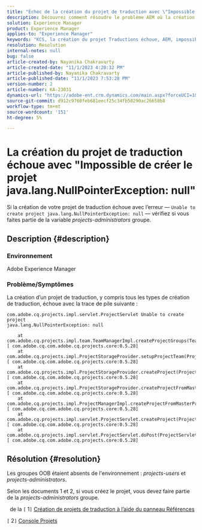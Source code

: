 ```yaml
---
title: "Échec de la création du projet de traduction avec \"Impossible de créer le projet java.lang.NullPointerException: null\""
description: Découvrez comment résoudre le problème AEM où la création d’un projet de traduction échoue. Des groupes OB ont été trouvés manquants.
solution: Experience Manager
product: Experience Manager
applies-to: "Experience Manager"
keywords: "KCS, la création du projet Traductions échoue, AEM, impossible de créer le projet, java.lang.NullPointerException"
resolution: Resolution
internal-notes: null
bug: false
article-created-by: Nayanika Chakravarty
article-created-date: "11/1/2023 4:20:32 PM"
article-published-by: Nayanika Chakravarty
article-published-date: "11/1/2023 7:53:28 PM"
version-number: 2
article-number: KA-23031
dynamics-url: "https://adobe-ent.crm.dynamics.com/main.aspx?forceUCI=1&pagetype=entityrecord&etn=knowledgearticle&id=8d39a28e-d278-ee11-8179-6045bd0065f9"
source-git-commit: d912c9760feb681eecf25c34fb50290ac26658b8
workflow-type: tm+mt
source-wordcount: '151'
ht-degree: 5%

---
```


# La création du projet de traduction échoue avec &quot;Impossible de créer le projet java.lang.NullPointerException: null&quot;


Si la création de votre projet de traduction échoue avec l’erreur — `Unable to create project java.lang.NullPointerException: null` — vérifiez si vous faites partie de la variable *projects-administrators* groupe.

## Description {#description}


### Environnement

Adobe Experience Manager

### Problème/Symptômes

La création d’un projet de traduction, y compris tous les types de création de traduction, échoue avec la trace de pile suivante :


```
com.adobe.cq.projects.impl.servlet.ProjectServlet Unable to create project
java.lang.NullPointerException: null

    at com.adobe.cq.projects.impl.team.TeamManagerImpl.createProjectGroups(TeamManagerImpl.java:346) [ com.adobe.cq.com.adobe.cq.projects.core:0.5.28] 
    at com.adobe.cq.projects.impl.ProjectStorageProvider.setupProjectTeam(ProjectStorageProvider.java:691) [ com.adobe.cq.com.adobe.cq.projects.core:0.5.28] 
    at com.adobe.cq.projects.impl.ProjectStorageProvider.createProject(ProjectStorageProvider.java:636) [ com.adobe.cq.com.adobe.cq.projects.core:0.5.28] 
    at com.adobe.cq.projects.impl.ProjectStorageProvider.createProjectFromMasterProject(ProjectStorageProvider.java:514) [ com.adobe.cq.com.adobe.cq.projects.core:0.5.28] 
    at com.adobe.cq.projects.impl.ProjectManagerImpl.createProjectFromMasterProject(ProjectManagerImpl.java:92) [ com.adobe.cq.com.adobe.cq.projects.core:0.5.28] 
    at com.adobe.cq.projects.impl.servlet.ProjectServlet.createProject(ProjectServlet.java:297) [ com.adobe.cq.com.adobe.cq.projects.core:0.5.28] 
    at com.adobe.cq.projects.impl.servlet.ProjectServlet.doPost(ProjectServlet.java:196) [ com.adobe.cq.com.adobe.cq.projects.core:0.5.28]
```



## Résolution {#resolution}


Les groupes OOB étaient absents de l&#39;environnement : *projects-users* et *projects-administrators*.

Selon les documents 1 et 2, si vous créez le projet, vous devez faire partie de la *projects-administrators* groupe.

&#x200B; &#x200B; de la &#x200B;`[` 1`]`  [Création de projets de traduction à l’aide du panneau Références](https://experienceleague.adobe.com/docs/experience-manager-65/administering/introduction/tc-manage.html?lang=en#creating-translation-projects-using-the-references-panel)

`[` 2`]`  [Console Projets](https://experienceleague.adobe.com/docs/experience-manager-65/authoring/projects/projects.html?lang=en#projects-console)
